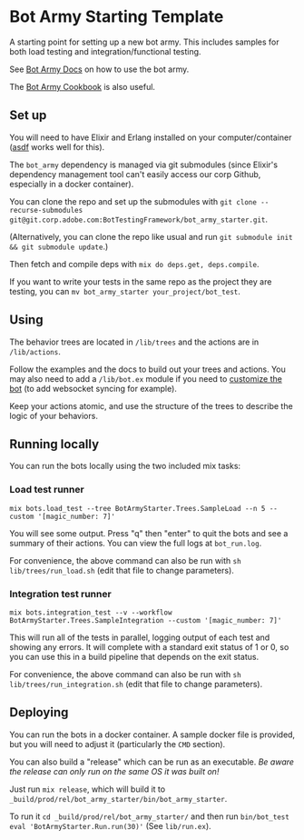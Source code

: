 # Bot Army Starting Template

A starting point for setting up a new bot army. This includes samples for both load
testing and integration/functional testing.

See [Bot Army
Docs](https://git.corp.adobe.com/pages/BotTestingFramework/bot_army/readme.html) on
how to use the bot army.

The [Bot Army
Cookbook](https://git.corp.adobe.com/pages/BotTestingFramework/bot_army_cookbook/) is
also useful.

## Set up

You will need to have Elixir and Erlang installed on your computer/container
([asdf](https://github.com/asdf-vm/asdf-elixir) works well for this).

The `bot_army` dependency is managed via git submodules (since Elixir's dependency
management tool can't easily access our corp Github, especially in a docker
container).

You can clone the repo and set up the submodules with `git clone --recurse-submodules git@git.corp.adobe.com:BotTestingFramework/bot_army_starter.git`.

(Alternatively, you can clone the repo like usual and run `git submodule init && git submodule update`.)

Then fetch and compile deps with `mix do deps.get, deps.compile`.

If you want to write your tests in the same repo as the project they are testing, you
can `mv bot_army_starter your_project/bot_test`.

## Using

The behavior trees are located in `/lib/trees` and the actions are in `/lib/actions`.

Follow the examples and the docs to build out your trees and actions. You may also
need to add a `/lib/bot.ex` module if you need to [customize the
bot](https://git.corp.adobe.com/pages/BotTestingFramework/bot_army/BotArmy.Bot.html#module-extending-the-bot)
(to add websocket syncing for example).

Keep your actions atomic, and use the structure of the trees to describe the logic of
your behaviors.

## Running locally

You can run the bots locally using the two included mix tasks:

### Load test runner

`mix bots.load_test --tree BotArmyStarter.Trees.SampleLoad --n 5 --custom '[magic_number: 7]'`

You will see some output. Press "q" then "enter" to quit the bots and see a summary
of their actions. You can view the full logs at `bot_run.log`.

For convenience, the above command can also be run with `sh lib/trees/run_load.sh`
(edit that file to change parameters).

### Integration test runner

`mix bots.integration_test --v --workflow BotArmyStarter.Trees.SampleIntegration --custom '[magic_number: 7]'`

This will run all of the tests in parallel, logging output of each test and showing
any errors. It will complete with a standard exit status of 1 or 0, so you can use
this in a build pipeline that depends on the exit status.

For convenience, the above command can also be run with `sh lib/trees/run_integration.sh` (edit that file to change parameters).

## Deploying

You can run the bots in a docker container. A sample docker file is provided, but
you will need to adjust it (particularly the `CMD` section).

You can also build a "release" which can be run as an executable. _Be aware the
release can only run on the same OS it was built on!_

Just run `mix release`, which will build it to
`_build/prod/rel/bot_army_starter/bin/bot_army_starter`.

To run it `cd _build/prod/rel/bot_army_starter/` and then run `bin/bot_test eval 'BotArmyStarter.Run.run(30)'` (See `lib/run.ex`).
